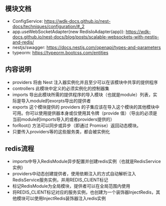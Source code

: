 ## 模块文档
- ConfigService: https://wdk-docs.github.io/nest-docs/techniques/configuration/#_2
- app.useWebSocketAdapter(new RedisIoAdapter(app)): https://wdk-docs.github.io/nest-docs/blog/posts/scalable-websockets-with-nestjs-and-redis/
- nestjs/swagger: https://docs.nestjs.com/openapi/types-and-parameters
- typeorm: https://typeorm.bootcss.com/entities

## 内容说明
- providers 将由 Nest 注入器实例化并且至少可以在该模块中共享的提供程序
- controllers 此模块中定义的必须实例化的控制器集
- imports 导出此模块所需的提供程序的导入模块（也就是module）列表，实际是导入module的exorpts导出的提供者
- exports 这个模块提供的 providers 的子集应该在导入这个模块的其他模块中可用。你可以使用提供器本身或仅使用其令牌（provide 值）（导出的必须是当前module的imports导入的或者providers提供的）
- forRoot() 方法可以同步或异步（即通过 Promise）返回动态模块。
- 只要传入providers等的这些服务类，都会被实例化

## redis流程
- imports中导入RedisModule异步配置并创建redis实例（也就是RedisService实例）
- providers中动态创建提供者，使用依赖注入的方式自动解析注入RedisService服务实例，并用REDIS_CLIENT标记
- 标记RedisModule为全局模块，提供者可以在全局范围内使用
- 将REDIS_CLIENT标记对应的服务实例，也创建为一个装饰器InjectRedis，其他模块可以使用InjectRedis装饰器注入redis实例
